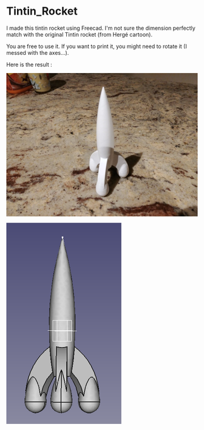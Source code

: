 # Tintin_Rocket

I made this tintin rocket using Freecad. I'm not sure the dimension perfectly match with the original Tintin rocket (from Hergé cartoon).

You are free to use it. If you want to print it, you might need to rotate it (I messed with the axes...).

Here is the result :

![alt text](result.jpg)

![alt text](3d_rocket.png)
